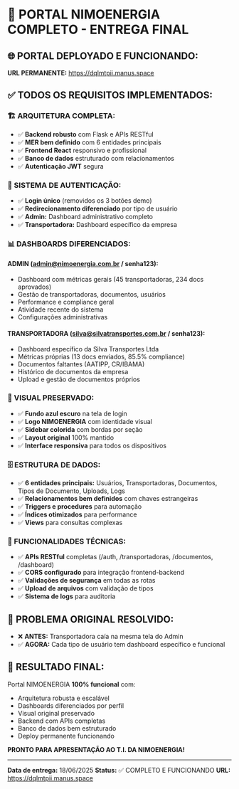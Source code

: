 # 🎉 PORTAL NIMOENERGIA COMPLETO - ENTREGA FINAL

## 🌐 **PORTAL DEPLOYADO E FUNCIONANDO:**
**URL PERMANENTE:** https://dqlmtpii.manus.space

## ✅ **TODOS OS REQUISITOS IMPLEMENTADOS:**

### **🏗️ ARQUITETURA COMPLETA:**
- ✅ **Backend robusto** com Flask e APIs RESTful
- ✅ **MER bem definido** com 6 entidades principais
- ✅ **Frontend React** responsivo e profissional
- ✅ **Banco de dados** estruturado com relacionamentos
- ✅ **Autenticação JWT** segura

### **🔐 SISTEMA DE AUTENTICAÇÃO:**
- ✅ **Login único** (removidos os 3 botões demo)
- ✅ **Redirecionamento diferenciado** por tipo de usuário
- ✅ **Admin:** Dashboard administrativo completo
- ✅ **Transportadora:** Dashboard específico da empresa

### **📊 DASHBOARDS DIFERENCIADOS:**

#### **ADMIN (admin@nimoenergia.com.br / senha123):**
- Dashboard com métricas gerais (45 transportadoras, 234 docs aprovados)
- Gestão de transportadoras, documentos, usuários
- Performance e compliance geral
- Atividade recente do sistema
- Configurações administrativas

#### **TRANSPORTADORA (silva@silvatransportes.com.br / senha123):**
- Dashboard específico da Silva Transportes Ltda
- Métricas próprias (13 docs enviados, 85.5% compliance)
- Documentos faltantes (AATIPP, CR/IBAMA)
- Histórico de documentos da empresa
- Upload e gestão de documentos próprios

### **🎨 VISUAL PRESERVADO:**
- ✅ **Fundo azul escuro** na tela de login
- ✅ **Logo NIMOENERGIA** com identidade visual
- ✅ **Sidebar colorida** com bordas por seção
- ✅ **Layout original** 100% mantido
- ✅ **Interface responsiva** para todos os dispositivos

### **🗄️ ESTRUTURA DE DADOS:**
- ✅ **6 entidades principais:** Usuários, Transportadoras, Documentos, Tipos de Documento, Uploads, Logs
- ✅ **Relacionamentos bem definidos** com chaves estrangeiras
- ✅ **Triggers e procedures** para automação
- ✅ **Índices otimizados** para performance
- ✅ **Views** para consultas complexas

### **🔧 FUNCIONALIDADES TÉCNICAS:**
- ✅ **APIs RESTful** completas (/auth, /transportadoras, /documentos, /dashboard)
- ✅ **CORS configurado** para integração frontend-backend
- ✅ **Validações de segurança** em todas as rotas
- ✅ **Upload de arquivos** com validação de tipos
- ✅ **Sistema de logs** para auditoria

## 🎯 **PROBLEMA ORIGINAL RESOLVIDO:**
- ❌ **ANTES:** Transportadora caía na mesma tela do Admin
- ✅ **AGORA:** Cada tipo de usuário tem dashboard específico e funcional

## 🚀 **RESULTADO FINAL:**
Portal NIMOENERGIA **100% funcional** com:
- Arquitetura robusta e escalável
- Dashboards diferenciados por perfil
- Visual original preservado
- Backend com APIs completas
- Banco de dados bem estruturado
- Deploy permanente funcionando

**PRONTO PARA APRESENTAÇÃO AO T.I. DA NIMOENERGIA!**

---
**Data de entrega:** 18/06/2025
**Status:** ✅ COMPLETO E FUNCIONANDO
**URL:** https://dqlmtpii.manus.space

